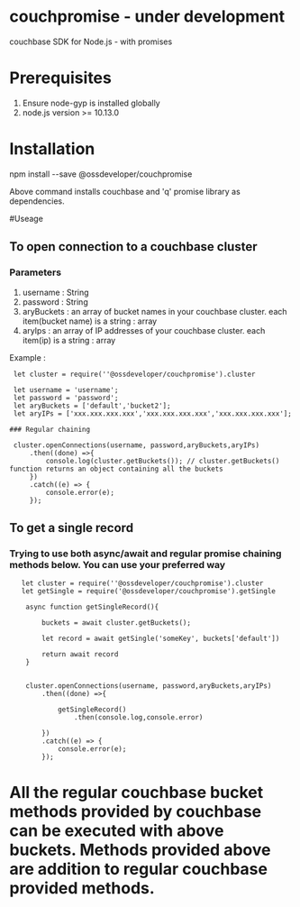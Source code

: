 # couchpromise - under development
couchbase SDK for Node.js - with promises


# Prerequisites

 1. Ensure node-gyp is installed globally
 2. node.js version >= 10.13.0

# Installation

 npm install --save @ossdeveloper/couchpromise

 Above command installs couchbase and 'q' promise library as dependencies.

#Useage

## To open connection to a couchbase cluster

 ### Parameters

   1. username : String
   2. password : String
   3. aryBuckets : an array of bucket names in your couchbase cluster. each item(bucket name) is a string : array
   4. aryIps : an array of IP addresses of your couchbase cluster. each item(ip) is a string : array

   Example :

     let cluster = require(''@ossdeveloper/couchpromise').cluster

     let username = 'username';
     let password = 'password';
     let aryBuckets = ['default','bucket2'];
     let aryIPs = ['xxx.xxx.xxx.xxx','xxx.xxx.xxx.xxx','xxx.xxx.xxx.xxx'];

    ### Regular chaining

     cluster.openConnections(username, password,aryBuckets,aryIPs)
         .then((done) =>{
             console.log(cluster.getBuckets()); // cluster.getBuckets() function returns an object containing all the buckets
         })
         .catch((e) => {
             console.error(e);
         });




 ## To get a single record

   ### Trying to use both async/await and regular promise chaining methods below. You can use your preferred way


       let cluster = require(''@ossdeveloper/couchpromise').cluster
       let getSingle = require('@ossdeveloper/couchpromise').getSingle

        async function getSingleRecord(){

            buckets = await cluster.getBuckets();

            let record = await getSingle('someKey', buckets['default'])

            return await record
        }


        cluster.openConnections(username, password,aryBuckets,aryIPs)
            .then((done) =>{

                getSingleRecord()
                    .then(console.log,console.error)

            })
            .catch((e) => {
                console.error(e);
            });


# All the regular couchbase bucket methods provided by couchbase can be executed with above buckets. Methods provided above are addition to regular couchbase provided methods.
